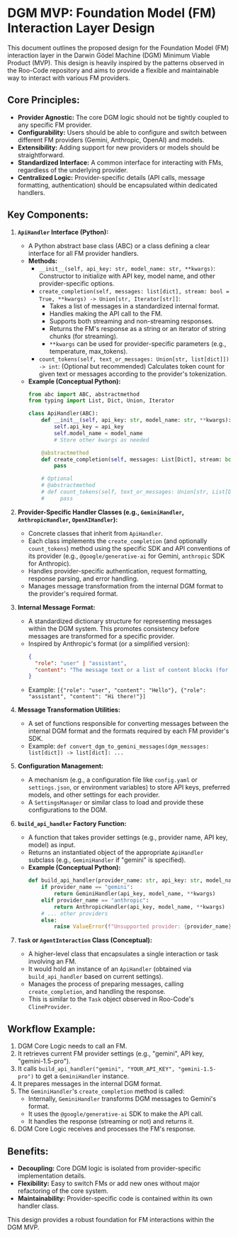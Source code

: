 # DGM MVP: Foundation Model (FM) Interaction Layer Design

This document outlines the proposed design for the Foundation Model (FM) interaction layer in the Darwin Gödel Machine (DGM) Minimum Viable Product (MVP). This design is heavily inspired by the patterns observed in the Roo-Code repository and aims to provide a flexible and maintainable way to interact with various FM providers.

## Core Principles:

*   **Provider Agnostic:** The core DGM logic should not be tightly coupled to any specific FM provider.
*   **Configurability:** Users should be able to configure and switch between different FM providers (Gemini, Anthropic, OpenAI) and models.
*   **Extensibility:** Adding support for new providers or models should be straightforward.
*   **Standardized Interface:** A common interface for interacting with FMs, regardless of the underlying provider.
*   **Centralized Logic:** Provider-specific details (API calls, message formatting, authentication) should be encapsulated within dedicated handlers.

## Key Components:

1.  **`ApiHandler` Interface (Python):**
    *   A Python abstract base class (ABC) or a class defining a clear interface for all FM provider handlers.
    *   **Methods:**
        *   `__init__(self, api_key: str, model_name: str, **kwargs)`: Constructor to initialize with API key, model name, and other provider-specific options.
        *   `create_completion(self, messages: list[dict], stream: bool = True, **kwargs) -> Union[str, Iterator[str]]`:
            *   Takes a list of messages in a standardized internal format.
            *   Handles making the API call to the FM.
            *   Supports both streaming and non-streaming responses.
            *   Returns the FM's response as a string or an iterator of string chunks (for streaming).
            *   `**kwargs` can be used for provider-specific parameters (e.g., temperature, max_tokens).
        *   `count_tokens(self, text_or_messages: Union[str, list[dict]]) -> int`: (Optional but recommended) Calculates token count for given text or messages according to the provider's tokenization.
    *   **Example (Conceptual Python):**
        ```python
        from abc import ABC, abstractmethod
        from typing import List, Dict, Union, Iterator

        class ApiHandler(ABC):
            def __init__(self, api_key: str, model_name: str, **kwargs):
                self.api_key = api_key
                self.model_name = model_name
                # Store other kwargs as needed

            @abstractmethod
            def create_completion(self, messages: List[Dict], stream: bool = True, **kwargs) -> Union[str, Iterator[str]]:
                pass

            # Optional
            # @abstractmethod
            # def count_tokens(self, text_or_messages: Union[str, List[Dict]]) -> int:
            #     pass
        ```

2.  **Provider-Specific Handler Classes (e.g., `GeminiHandler`, `AnthropicHandler`, `OpenAIHandler`):**
    *   Concrete classes that inherit from `ApiHandler`.
    *   Each class implements the `create_completion` (and optionally `count_tokens`) method using the specific SDK and API conventions of its provider (e.g., `@google/generative-ai` for Gemini, `anthropic` SDK for Anthropic).
    *   Handles provider-specific authentication, request formatting, response parsing, and error handling.
    *   Manages message transformation from the internal DGM format to the provider's required format.

3.  **Internal Message Format:**
    *   A standardized dictionary structure for representing messages within the DGM system. This promotes consistency before messages are transformed for a specific provider.
    *   Inspired by Anthropic's format (or a simplified version):
        ```json
        {
          "role": "user" | "assistant",
          "content": "The message text or a list of content blocks (for multimodal later)"
        }
        ```
    *   Example: `[{"role": "user", "content": "Hello"}, {"role": "assistant", "content": "Hi there!"}]`

4.  **Message Transformation Utilities:**
    *   A set of functions responsible for converting messages between the internal DGM format and the formats required by each FM provider's SDK.
    *   Example: `def convert_dgm_to_gemini_messages(dgm_messages: list[dict]) -> list[dict]: ...`

5.  **Configuration Management:**
    *   A mechanism (e.g., a configuration file like `config.yaml` or `settings.json`, or environment variables) to store API keys, preferred models, and other settings for each provider.
    *   A `SettingsManager` or similar class to load and provide these configurations to the DGM.

6.  **`build_api_handler` Factory Function:**
    *   A function that takes provider settings (e.g., provider name, API key, model) as input.
    *   Returns an instantiated object of the appropriate `ApiHandler` subclass (e.g., `GeminiHandler` if "gemini" is specified).
    *   **Example (Conceptual Python):**
        ```python
        def build_api_handler(provider_name: str, api_key: str, model_name: str, **kwargs) -> ApiHandler:
            if provider_name == "gemini":
                return GeminiHandler(api_key, model_name, **kwargs)
            elif provider_name == "anthropic":
                return AnthropicHandler(api_key, model_name, **kwargs)
            # ... other providers
            else:
                raise ValueError(f"Unsupported provider: {provider_name}")
        ```

7.  **`Task` or `AgentInteraction` Class (Conceptual):**
    *   A higher-level class that encapsulates a single interaction or task involving an FM.
    *   It would hold an instance of an `ApiHandler` (obtained via `build_api_handler` based on current settings).
    *   Manages the process of preparing messages, calling `create_completion`, and handling the response.
    *   This is similar to the `Task` object observed in Roo-Code's `ClineProvider`.

## Workflow Example:

1.  DGM Core Logic needs to call an FM.
2.  It retrieves current FM provider settings (e.g., "gemini", API key, "gemini-1.5-pro").
3.  It calls `build_api_handler("gemini", "YOUR_API_KEY", "gemini-1.5-pro")` to get a `GeminiHandler` instance.
4.  It prepares messages in the internal DGM format.
5.  The `GeminiHandler`'s `create_completion` method is called:
    *   Internally, `GeminiHandler` transforms DGM messages to Gemini's format.
    *   It uses the `@google/generative-ai` SDK to make the API call.
    *   It handles the response (streaming or not) and returns it.
6.  DGM Core Logic receives and processes the FM's response.

## Benefits:

*   **Decoupling:** Core DGM logic is isolated from provider-specific implementation details.
*   **Flexibility:** Easy to switch FMs or add new ones without major refactoring of the core system.
*   **Maintainability:** Provider-specific code is contained within its own handler class.

This design provides a robust foundation for FM interactions within the DGM MVP.